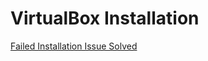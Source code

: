 # VirtualBox Installation

[Failed Installation Issue Solved](https://stackoverflow.com/questions/46546192/virtualbox-not-installing-on-high-sierra)
